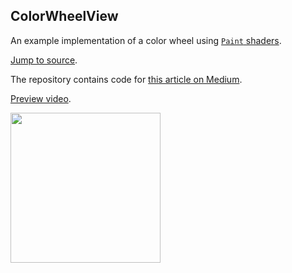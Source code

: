 ## ColorWheelView

An example implementation of a color wheel using [`Paint` shaders](https://developer.android.com/reference/android/graphics/Shader.html).

[Jump to source](https://github.com/yarolegovich/ColorWheelView/blob/master/app/src/main/java/com/yarolegovich/colorwheelshader/ColorWheelView.java).

The repository contains code for [this article on Medium](https://medium.com/@yarolegovich/color-wheel-efficient-drawing-with-shaders-aa11c0f6e46c).

[Preview video](https://www.youtube.com/watch?v=1859TTIukdk).

<img src="https://cdn-images-1.medium.com/max/2000/1*eC8fdDf2N6ckvsheD-4QQQ.png" width="240"/>
